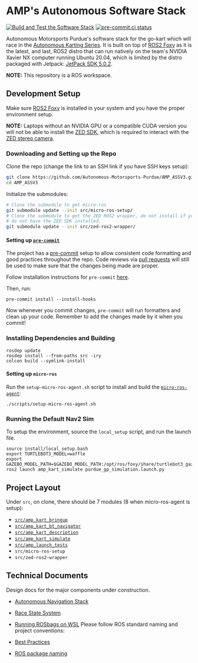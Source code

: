 # AMP's Autonomous Software Stack

[![Build and Test the Software Stack](https://github.com/Autonomous-Motorsports-Purdue/AMP_ASSV3/actions/workflows/ci.yaml/badge.svg?branch=main)](https://github.com/Autonomous-Motorsports-Purdue/AMP_ASSV3/actions/workflows/ci.yaml)
[![pre-commit.ci status](https://results.pre-commit.ci/badge/github/Autonomous-Motorsports-Purdue/AMP_ASSV3/main.svg)](https://results.pre-commit.ci/latest/github/Autonomous-Motorsports-Purdue/AMP_ASSV3/main)

Autonomous Motorsports Purdue's software stack for the go-kart which will race
in the [Autonomous Karting Series](https://autonomouskartingseries.com/).
It is built on top of [ROS2 Foxy](https://docs.ros.org/en/foxy/index.html) as
it is the latest, and last, ROS2 distro that can run natively on the team's
NVIDIA Xavier NX computer running Ubuntu 20.04, which is limited by the distro
packaged with Jetpack: [JetPack SDK 5.0.2](https://developer.nvidia.com/embedded/jetpack-sdk-502).

**NOTE:** This repository is a ROS workspace.

## Development Setup

Make sure [ROS2 Foxy](https://docs.ros.org/en/foxy/Installation.html) is
installed in your system and you have the proper environment setup.

**NOTE:** Laptops without an NVIDIA GPU or a compatible CUDA version you will
not be able to install the [ZED SDK](https://www.stereolabs.com/developers/release/),
which is required to interact with the [ZED stereo camera](https://www.mybotshop.de/Datasheet/zed-camera-datasheet.pdf).

### Downloading and Setting up the Repo

Clone the repo (change the link to an SSH link if you have SSH keys setup):

```bash
git clone https://github.com/Autonomous-Motorsports-Purdue/AMP_ASSV3.git
cd AMP_ASSV3
```

Initialize the submodules:

```bash
# Clone the submodule to get micro-ros
git submodule update --init src/micro-ros-setup/
# Clone the submodule to get the ZED ROS2 wrapper, do not install if you
# do not have the ZED SDK installed.
git submodule update --init src/zed-ros2-wrapper/
```

#### Setting up [`pre-commit`](https://pre-commit.com/)

The project has a [pre-commit](https://pre-commit.com/) setup to allow
consistent code formatting and good practices throughout the repo. Code reviews
via [pull requests](https://docs.github.com/en/pull-requests/collaborating-with-pull-requests/proposing-changes-to-your-work-with-pull-requests/about-pull-requests)
will still be used to make sure that the changes being made are proper.

Follow installation instructions for `pre-commit` [here](https://pre-commit.com/#install).

Then, run:

```
pre-commit install --install-hooks
```

Now whenever you commit changes, `pre-commit` will run formatters and clean up
your code. Remember to add the changes made by it when you commit!

### Installing Dependencies and Building

```
rosdep update
rosdep install --from-paths src -iry
colcon build --symlink-install
```

#### Setting up `micro-ros`

Run the `setup-micro-ros-agent.sh` script to install and build the
[`micro-ros-agent`](https://micro.ros.org/docs/overview/features/):

```
./scripts/setup-micro-ros-agent.sh
```

### Running the Default Nav2 Sim

To setup the environment, source the `local_setup` script, and run the launch
file.

```
source install/local_setup.bash
export TURTLEBOT3_MODEL=waffle
export GAZEBO_MODEL_PATH=$GAZEBO_MODEL_PATH:/opt/ros/foxy/share/turtlebot3_gazebo/models
ros2 launch amp_kart_simulate purdue_gp_simulation.launch.py
```

## Project Layout

Under `src`, on clone, there should be 7 modules (8 when micro-ros-agent is setup):

- [`src/amp_kart_bringup`](src/amp_kart_bringup)
- [`src/amp_kart_bt_navigator`](src/amp_kart_bt_navigator)
- [`src/amp_kart_description`](src/amp_kart_description)
- [`src/amp_kart_simulate`](src/amp_kart_simulate)
- [`src/amp_launch_tests`](src/amp_launch_tests)
- `src/micro-ros-setup`
- `src/zed-ros2-wrapper`

## Technical Documents

Design docs for the major components under construction.

- [Autonomous Navigation Stack](https://docs.google.com/document/d/1H4zmVq_6n9eVdnM5NY5JfDTC1Pg-OLNYgg7p091wSyc/edit?usp=sharing)
- [Race State System](https://docs.google.com/document/d/1WoQyybG2NdWSwledeUXwAQzwZzE1zPwBlswZRG5uL4k/edit?usp=sharing)
- [Running ROSbags on WSL](rosbag_tips.md)
  Please follow ROS standard naming and project conventions:

- [Best Practices](https://docs.ros.org/en/rolling/The-ROS2-Project/Contributing/Developer-Guide.html)
- [ROS package naming](https://www.ros.org/reps/rep-0144.html)
